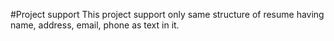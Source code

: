 #Project support
This project support only same structure of resume having name, address, email, phone as text in it.
